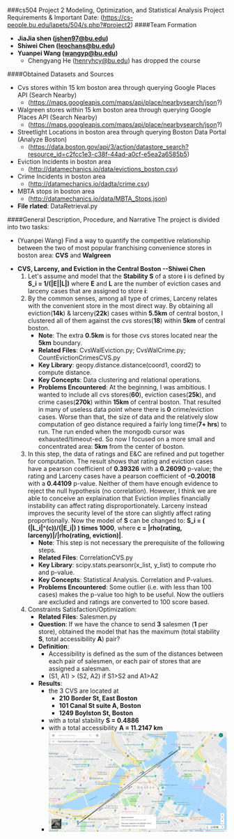 ###cs504 Project 2 Modeling, Optimization, and Statistical Analysis
Project Requirements & Important Date: (https://cs-people.bu.edu/lapets/504/s.php?#project2)
####Team Formation
- **JiaJia shen (jshen97@bu.edu)**
- **Shiwei Chen (leochans@bu.edu)**
- **Yuanpei Wang (wangyp@bu.edu)**
    - Chengyang He (henryhcy@bu.edu) has dropped the course

####Obtained Datasets and Sources
- Cvs stores within 15 km boston area through querying Google Places API (Search Nearby) 
    - (https://maps.googleapis.com/maps/api/place/nearbysearch/json?)
- Walgreen stores within 15 km boston area through querying Google Places API (Search Nearby)
    - (https://maps.googleapis.com/maps/api/place/nearbysearch/json?)
- Streetlight Locations in boston area through querying Boston Data Portal (Analyze Boston)
    - (https://data.boston.gov/api/3/action/datastore_search?resource_id=c2fcc1e3-c38f-44ad-a0cf-e5ea2a6585b5)
- Eviction Incidents in boston area
    - (http://datamechanics.io/data/evictions_boston.csv)
- Crime Incidents in boston area
    - (http://datamechanics.io/dadta/crime.csv)
- MBTA stops in boston area
    - (http://datamechanics.io/data/MBTA_Stops.json)
- **File rlated**: DataRetrieval.py
    
####General Description, Procedure, and Narrative
The project is divided into two tasks:
- (Yuanpei Wang) Find a way to quantify the competitive relationship between the two of most popular franchising convenience stores in boston area: **CVS** and **Walgreen**
* **CVS, Larceny, and Eviction in the Central Boston --Shiwei Chen**
    1. Let's assume and model that the **Stability S** of a store **i** is defined by **S_i = 1/(|E||L|)** where **E** and **L** are the number of eviction cases and larceny cases that are assigned to store **i**:
    2. By the common senses, among all type of crimes, Larceny relates with the convenient store in the most direct way. By obtaining all eviction(**14k**) & larceny(**22k**) cases within **5.5km** of central boston, I clustered all of them against the cvs stores(**18**) within **5km** of central boston.
        - **Note**: The extra **0.5km** is for those cvs stores located near the **5km** boundary.  
        - **Related Files**: CvsWalEviction.py; CvsWalCrime.py; CountEvictionCrimesCVS.py
        - **Key Library**: geopy.distance.distance(coord1, coord2) to compute distance.
        - **Key Concepts**: Data clustering and relational operations.
        - **Problems Encountered**: At the beginning, I was ambitious. I wanted to include all cvs stores(**60**), eviction cases(**25k**), and crime cases(**270k**) within **15km** of central boston. That resulted in many of useless data point where there is **0** crime/eviction cases. Worse than that, the size of data and the relatively slow computation of geo distance required a fairly long time(**7+ hrs**) to run. The run ended when the mongodb cursor was exhausted/timeout-ed. So now I focused on a more small and concentrated area: **5km** from the center of boston.
    3. In this step, the data of ratings and E&C are refined and put together for computation. The result shows that rating and eviction cases have a pearson coefficient of **0.39326** with a **0.26090** p-value; the rating and Larceny cases have a pearson coefficient of **-0.20018** with a **0.44109** p-value. Neither of them have enough evidence to reject the null hypothesis (no correlation). However, I think we are able to conceive an explaination that Eviction implies financially instability can affect rating disproportionately. Larceny instead improves the security level of the store can slightly affect rating proportionally. Now the model of **S** can be changed to: **S_i = ( (|L_i|^(c))/(|E_i|) ) times 1000**, where **c = |rho(rating, larceny)|/|rho(rating, eviction)|**.
        - **Note**: This step is not necessary the prerequisite of the following steps.
        - **Related Files**: CorrelationCVS.py
        - **Key Library**: scipy.stats.pearsonr(x_list, y_list) to compute rho and p-value.
        - **Key Concepts**: Statistical Analysis. Correlation and P-values.
        - **Problems Encountered**: Some outlier (i.e. with less than 100 cases) makes the p-value too high to be useful. Now the outliers are excluded and ratings are converted to 100 score based. 
    4. Constraints Satisfaction/Optimization: 
        - **Related Files**: Salesmen.py
        - **Question**: If we have the chance to send **3** salesmen (**1** per store), obtained the model that has the maximum (total stability **S**, total accessibility **A**) pair?
        - **Definition**: 
            - Accessibility is defined as the sum of the distances between each pair of salesmen, or each pair of stores that are assigned a salesman.
            - (S1, A1) > (S2, A2) if S1>S2 and A1>A2
        - **Results**: 
            - the 3 CVS are located at 
                - **210 Border St, East Boston**
                - **101 Canal St suite A, Boston**
                - **1249 Boylston St, Boston**
            - with a total stability **S =  0.4886**
            - with a total accessibility **A = 11.2147 km**
            - ![Google Maps result](Project2%20result.JPG)